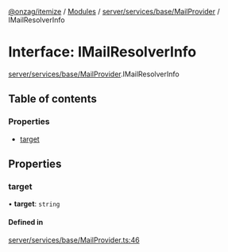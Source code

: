 [@onzag/itemize](../README.md) / [Modules](../modules.md) / [server/services/base/MailProvider](../modules/server_services_base_MailProvider.md) / IMailResolverInfo

# Interface: IMailResolverInfo

[server/services/base/MailProvider](../modules/server_services_base_MailProvider.md).IMailResolverInfo

## Table of contents

### Properties

- [target](server_services_base_MailProvider.IMailResolverInfo.md#target)

## Properties

### target

• **target**: `string`

#### Defined in

[server/services/base/MailProvider.ts:46](https://github.com/onzag/itemize/blob/73e0c39e/server/services/base/MailProvider.ts#L46)
